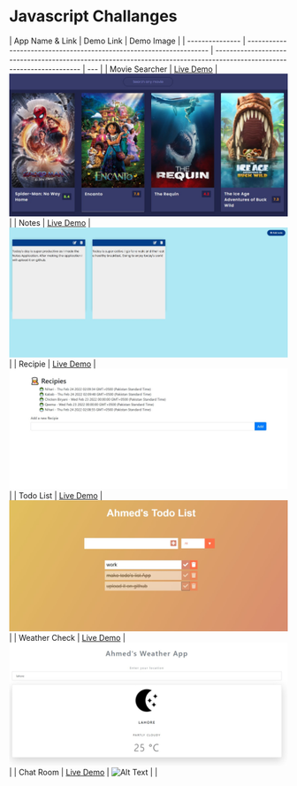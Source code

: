 # Javascript Challanges

| App Name & Link | Demo Link                                                           | Demo Image                                                                                                             |
| --------------- | ------------------------------------------------------------------- | ---------------------------------------------------------------------------------------------------------------------- | --- |
| Movie Searcher  | <a href="https://moviesearcherahmed.vercel.app/">Live Demo</a>      | <img src="https://github.com/ahmadrazach/Javascript-Challanges/blob/main/movie-app/thumnail.jpg" alt="Demo image"/>    |
| Notes           | <a href="https://notesappahmed.vercel.app/">Live Demo</a>           | <img src="https://github.com/ahmadrazach/Javascript-Challanges/blob/main/notes-app/thumbnail.jpg" alt="Demo image"/>   |
| Recipie         | <a href="https://recipeappahmed.vercel.app/">Live Demo</a>          | <img src="https://github.com/ahmadrazach/Javascript-Challanges/blob/main/recipe-app/template.jpg" alt="Demo image"/>   |
| Todo List       | <a href="https://todolistahmed.vercel.app/">Live Demo</a>           | <img src="https://github.com/ahmadrazach/Javascript-Challanges/blob/main/Todo%20App/thumbnail.jpg" alt="Demo image"/>  |
| Weather Check   | <a href="https://weather-app-ahmadrazach.vercel.app/">Live Demo</a> | <img src="https://github.com/ahmadrazach/Javascript-Challanges/blob/main/weather-app/thumbnail.jpg" alt="Demo image"/> |
| Chat Room       | <a href="https://chatroomahmed.netlify.app/">Live Demo</a>          | ![Alt Text](https://media.giphy.com/media/vFKqnCdLPNOKc/giphy.gif)                                                     |     |
